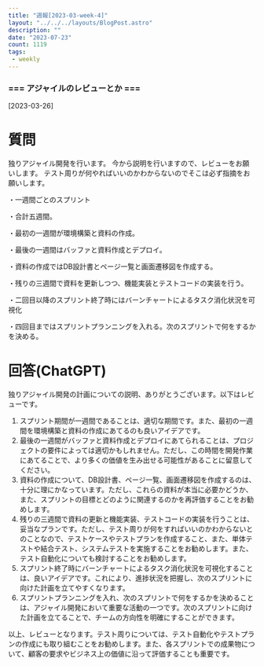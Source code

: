 ```yaml
---
title: "週報[2023-03-week-4]"
layout: "../../../layouts/BlogPost.astro"
description: ""
date: "2023-07-23"
count: 1119
tags:
 - weekly
---
```





### === アジャイルのレビューとか ===

[2023-03-26]

# 質問

独りアジャイル開発を行います。
今から説明を行いますので、レビューをお願いします。
テスト周りが何やればいいのかわからないのでそこは必ず指摘をお願いします。

・一週間ごとのスプリント

・合計五週間。

・最初の一週間が環境構築と資料の作成。

・最後の一週間はバッファと資料作成とデプロイ。

・資料の作成ではDB設計書とページ一覧と画面遷移図を作成する。

・残りの三週間で資料を更新しつつ、機能実装とテストコードの実装を行う。

・二回目以降のスプリント終了時にはバーンチャートによるタスク消化状況を可視化

・四回目まではスプリントプランニングを入れる。次のスプリントで何をするかを決める。


# 回答(ChatGPT)

独りアジャイル開発の計画についての説明、ありがとうございます。以下はレビューです。

1. スプリント期間が一週間であることは、適切な期間です。また、最初の一週間を環境構築と資料の作成にあてるのも良いアイデアです。
1. 最後の一週間がバッファと資料作成とデプロイにあてられることは、プロジェクトの要件によっては適切かもしれません。ただし、この時間を開発作業にあてることで、より多くの価値を生み出せる可能性があることに留意してください。
1. 資料の作成について、DB設計書、ページ一覧、画面遷移図を作成するのは、十分に理にかなっています。ただし、これらの資料が本当に必要かどうか、また、スプリントの目標とどのように関連するのかを再評価することをお勧めします。
1. 残りの三週間で資料の更新と機能実装、テストコードの実装を行うことは、妥当なプランです。ただし、テスト周りが何をすればいいのかわからないとのことなので、テストケースやテストプランを作成すること、また、単体テストや結合テスト、システムテストを実施することをお勧めします。また、テスト自動化についても検討することをお勧めします。
1. スプリント終了時にバーンチャートによるタスク消化状況を可視化することは、良いアイデアです。これにより、進捗状況を把握し、次のスプリントに向けた計画を立てやすくなります。
1. スプリントプランニングを入れ、次のスプリントで何をするかを決めることは、アジャイル開発において重要な活動の一つです。次のスプリントに向けた計画を立てることで、チームの方向性を明確にすることができます。

以上、レビューとなります。テスト周りについては、テスト自動化やテストプランの作成にも取り組むことをお勧めします。また、各スプリントでの成果物について、顧客の要求やビジネス上の価値に沿って評価することも重要です。
